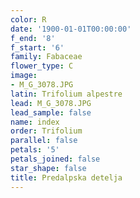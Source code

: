 ```yaml
---
color: R
date: '1900-01-01T00:00:00'
f_end: '8'
f_start: '6'
family: Fabaceae
flower_type: C
image:
- M_G_3078.JPG
latin: Trifolium alpestre
lead: M_G_3078.JPG
lead_sample: false
name: index
order: Trifolium
parallel: false
petals: '5'
petals_joined: false
star_shape: false
title: Predalpska detelja
---
```


